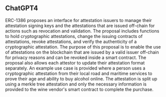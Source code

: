 ## ChatGPT4

ERC-1386 proposes an interface for attestation issuers to manage their attestation signing keys and the attestations that are issued off-chain for actions such as revocation and validation. The proposal includes functions to hold cryptographic attestations, change the issuing contracts of attestations, revoke attestations, and verify the authenticity of a cryptographic attestation. The purpose of this proposal is to enable the use of attestations on the blockchain that are issued by a valid issuer off-chain for privacy reasons and can be revoked inside a smart contract. The proposal also allows each attestor to update their attestation format separately. An example use case is provided where a person uses a cryptographic attestation from their local road and maritime services to prove their age and ability to buy alcohol online. The attestation is split up using a merkle tree attestation and only the necessary information is provided to the wine vendor's smart contract to complete the purchase.
